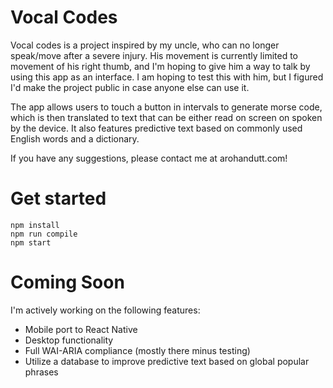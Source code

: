 # Vocal Codes
Vocal codes is a project inspired by my uncle, who can no longer speak/move after a severe injury. His movement is currently limited to movement of his right thumb, and I'm hoping to give him a way to talk by using this app as an interface. I am hoping to test this with him, but I figured I'd make the project public in case anyone else can use it. 

The app allows users to touch a button in intervals to generate morse code, which is then translated to text that can be either read on screen on spoken by the device. It also features predictive text based on commonly used English words and a dictionary.

If you have any suggestions, please contact me at arohandutt.com!

# Get started

```
npm install
npm run compile
npm start
```

# Coming Soon

I'm actively working on the following features:

- Mobile port to React Native
- Desktop functionality
- Full WAI-ARIA compliance (mostly there minus testing)
- Utilize a database to improve predictive text based on global popular phrases